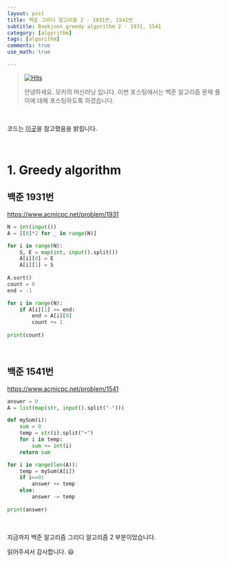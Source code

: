 ```yaml
---
layout: post
title: 백준 그리디 알고리즘 2 - 1931번, 1541번
subtitle: Baekjoon greedy algorithm 2 - 1931, 1541
category: [algorithm]
tags: [algorithm]
comments: true
use_math: true

---
```






> [![Hits](https://hits.seeyoufarm.com/api/count/incr/badge.svg?url=https%3A%2F%2Fysbsb.github.io%2Falgorithm%2F2023%2F04%2F30%2Fgreed-2.html&count_bg=%2379C83D&title_bg=%23555555&icon=&icon_color=%23E7E7E7&title=hits&edge_flat=false)](https://hits.seeyoufarm.com)
>
> 안녕하세요. 모카의 머신러닝 입니다. 이번 포스팅에서는 백준 알고리즘 문제 풀이에 대해 포스팅하도록 하겠습니다. 

<br>

코드는 [이곳](https://github.com/doitcodingtest/python)을 참고했음을 밝힙니다.

<br>

# 1. Greedy algorithm

## 백준 1931번



https://www.acmicpc.net/problem/1931



```python
N = int(input())
A = [[0]*2 for _ in range(N)]

for i in range(N):
    S, E = map(int, input().split())
    A[i][0] = E
    A[i][1] = S
    
A.sort()
count = 0
end = -1

for i in range(N):
    if A[i][1] >= end:
        end = A[i][0]
        count += 1
        
print(count)
```



<br>

## 백준 1541번



https://www.acmicpc.net/problem/1541



```python
answer = 0
A = list(map(str, input().split("-")))

def mySum(i):
    sum = 0
    temp = str(i).split("+")
    for i in temp:
        sum += int(i)
    return sum

for i in range(len(A)):
    temp = mySum(A[i])
    if i==0:
        answer += temp
    else:
        answer -= temp
        
print(answer)
```



<br>



지금까지 백준 알고리즘 그리디 알고리즘 2 부분이었습니다.

읽어주셔서 감사합니다. 😃

